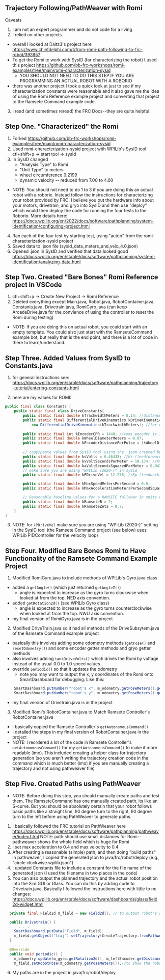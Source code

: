 ## Trajectory Following/PathWeaver with Romi

Caveats
1. I am not an expert programmer and do not code for a living
2. I relied on other projects.
- overall I looked at Daltz3's project here https://www.chiefdelphi.com/t/from-romi-path-following-to-frc-robot/393857
- To get the Romi to work with SysID (for characterizing the robot) I used this project https://github.com/bb-frc-workshops/romi-examples/tree/main/romi-characterization-sysid
    - YOU SHOULD NOT NEED TO DO THIS STEP IF YOU ARE PROGRAMMING AN ACTUAL ROBOT WITH A ROBORIO
- there was another project I took a quick look at just to see if my characterization constants were reasonable and it also gave me the idea of using the Romi Reference example project and converting that project to the Ramsete Command example code.
3. I read (and sometimes reread) the FRC Docs--they are quite helpful.

Step One. "Characterized" the Romi
-----------------------
1. Forked https://github.com/bb-frc-workshops/romi-examples/tree/main/romi-characterization-sysid
2. Used romi-characterization-sysid project with WPILib's SysID tool ctl+shift+p -> start tool -> sysid
3. In SysID changed 
    - "Analysis Type" to Romi
    - "Unit Type" to meters 
    - wheel circumference  0.2199  
    - dynamic velocity -- reduced from 7.00 to 4.00
- NOTE: You should not need to do 1 to 3 if you are doing this an actual robot with a roborio. Instead follow the instructions for characterizing your robot provided by FRC. I believe you put the hardware info about your motors, drivetrain, and gryo into SysID and then use "deploy" which would then deploy the code for running the four tests to the Roborio. More details here: https://docs.wpilib.org/en/2022/docs/software/pathplanning/system-identification/configuring-project.html
4. Ran each of the four test by starting test, using "auton" from the romi-characterization-sysid project 
5. Saved data to .json file (sysid_data_meters_and_velo_4.0.json)
6. Opened .json in SysID and verified that data looked good https://docs.wpilib.org/en/stable/docs/software/pathplanning/system-identification/analyzing-data.html


Step Two. Created "Bare Bones" Romi Reference project in VSCode 
-----------------------------------------
1. ctl+shift+p -> Create New Project -> Romi Reference
2. Deleted everything except Main.java, Robot.java, RobotContainer.java, Constants.java, Drivetrain.java, RomiGyro.java  (can keep ArcadeDrive.java for the convience of using the controller to reset the Romi during testing)
- NOTE: If you are doing this on actual robot, you could start with an empty template. You could also just start with the RamseteCommand example bot, but really that is the end point, and there is a lot of code in there to learn/understand. 

Step Three. Added Values from SysID to Constants.java
------------------------------------------
1. for general instructions see: https://docs.wpilib.org/en/stable/docs/software/pathplanning/trajectory-tutorial/entering-constants.html

2. here are my values for ROMI:
```java
public final class Constants {
    public static final class DriveConstants{
        public static final double kTrackwidthMeters = 0.14; //distance between wheels in meters
        public static final DifferentialDriveKinematics kDriveKinematics =
            new DifferentialDriveKinematics(kTrackwidthMeters); //for converting chassis velocity to wheel velocity
    
        public static final int kEncoderCPR = 1440; //romi encoder is 12 per rev but gear ratio is 1:120
        public static final double kWheelDiameterMeters = 0.07;
        public static final double kEncoderDistancePerPulse = (kWheelDiameterMeters * Math.PI) / (double) kEncoderCPR; //meters/per pulse
    
        // copy/paste values from SysID tool using the .json created by characterizing romi
        public static final double ksVolts = 0.46435; //Ks (feedforward)
        public static final double kvVoltSecondsPerMeter = 10.134; //Kv (feedforward)
        public static final double kaVoltSecondsSquaredPerMeter = 0.94359; //Ka (feedforward)
        // make sure you are using "WPILib (2020-)" in sysid
        public static final double kPDriveVel = 12.278; //Kp (feedback)

        public static final double kMaxSpeedMetersPerSecond = 0.6;
        public static final double kMaxAccelerationMetersPerSecondSquared = 0.4;

        // Reasonable baseline values for a RAMSETE follower in units of meters and seconds
        public static final double kRamseteB = 2;
        public static final double kRamseteZeta = 0.7;
    }
}
```
3. NOTE: for `kPDriveVel` make sure you are using "WPILib (2020-)" setting in the SysID tool (the Ramsete Command project (see below) uses WPILib PIDController for the velocity loop)

Step Four. Modified Bare Bones Romi to Have Functionality of the Ramsete Command Example Project
--------------------------------------------------------------
1. Modified RomiGyro.java to include methods of WPILib's Gyro.java class
- added a `getAngle()` (which just returned `getAngleZ()`)
    - angle is expected to increase as the gyro turns clockwise when looked at from the top. NED axis convention.
- added `getRotation2d()` (see WPILib Gyro class)
    - angle is expected to increase as the gyro turns counterclockwise when looked at from the top. NWU axis convention.
- my final version of RomiGyro.java is in the project

2. Modified DriveTrain.java so it had all methods of the DriveSubsytem.java of the Ramsete Command example project
- basically this involves adding some odometry methods (`getPose()` and `resetOdometry()`) and some encoder getter methods and gryo getter methods
- also involves adding `tankDriveVolts()` which drives the Romi by voltage instead of the usual 0.0 to 1.0 speed values
- override `periodic()` so that it updates the odometry
    - note you may want to output the x, y coordinates of the Romi onto SmartDashboard for debugging. Like this: 

```java
    SmartDashboard.putNumber("robot's x", m_odometry.getPoseMeters().getX());
    SmartDashboard.putNumber("robot's y", m_odometry.getPoseMeters().getY());
```

- my final version of Drivetrain.java is in the project

3. Modified Romi's RobotContainer.java to Match Ramsete Controller's RobotContainer.java
- I basically copied the Ramsete Controller's `getAutonomousCommand()` 
- I detailed the steps in my final version of RobotContainer.java in the project
- NOTE: I reordered a lot of the code in Ramsete Controller's `getAutonomousCommand()` for my `getAutonomousCommand()` to make it more readable (imo). This included creating a helper class for trajectory generation (so you aren't writing the trajectory creation code in the command which is much better (imo) if you are manually creating a trajectory and not using pathweaver file)

Step Five. Created Paths using PathWeaver
--------------------------------------------------------------
- NOTE: Before doing this step, you should manually create paths and test them. The RamseteCommand has one manually created path, its like an S-curve. But you should be absolutely certain that your robot follows basic paths like a straight line, 90 degree turn to the right, 90 degree turn to the left before using PathWeaver to generate paths.

1. I basically followed the FRC tutorial on PathWeaver here https://docs.wpilib.org/en/stable/docs/software/pathplanning/pathweaver/index.html
    NOTE: path should use small distances for Romi--pathweaver shows the whole field which is huge for Romi
2. I set max acceleration to 0.4 and max velocity to 0.4
3. After creating a reasonable (simple) path, and then doing "build paths" in pathweaver, I copied the generated json to java/frc/robot/deploy (e.g., "circle clockwise.wpilib.json")
4. I updated Constants file to include a constant for the file name of the generated json (I used the filename in two places in the code)
5. You can also output the planned trajectory and the actual robot position into the Sim GUI or Glass. You can do this by adding code to Drivetrain.java. Basically I followed the instructions here with little to no changes: https://docs.wpilib.org/en/stable/docs/software/dashboards/glass/field2d-widget.html

```java
  private final Field2d m_field = new Field2d(); // to output robot's actual path to Glass

  public Drivetrain() {
      . . .
    SmartDashboard.putData("Field", m_field);
    m_field.getObject("traj").setTrajectory(CreateTrajectory.fromPathweaverFile(DriveConstants.PATHWEAVERFILE));
  }
    . . .
  @Override
  public void periodic() {
    m_odometry.update(m_gyro.getRotation2d(), m_leftEncoder.getDistance(), m_rightEncoder.getDistance());
    m_field.setRobotPose(m_odometry.getPoseMeters());//to show the robot's actual path in Glass
```
6. My paths are in the project in java/frc/robot/deploy